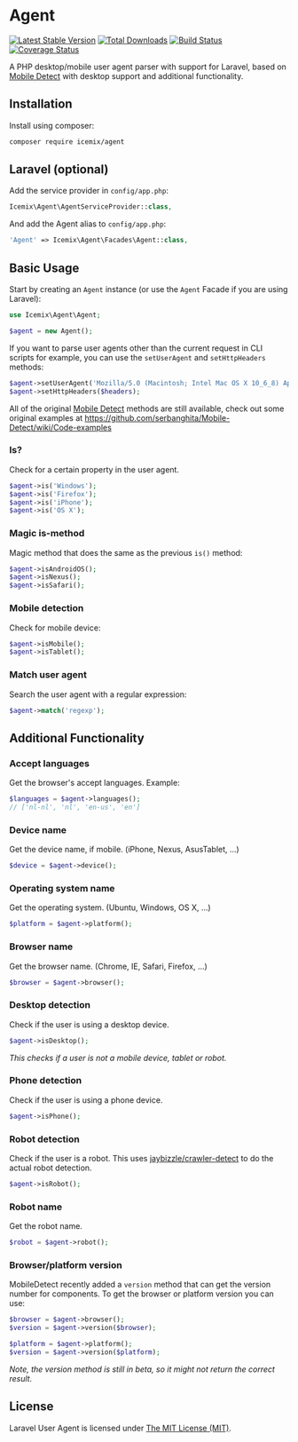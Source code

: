 Agent
=====

[![Latest Stable Version](http://img.shields.io/packagist/v/icemix/agent.svg)](https://packagist.org/packages/icemix/agent) [![Total Downloads](http://img.shields.io/packagist/dm/icemix/agent.svg)](https://packagist.org/packages/icemix/agent) [![Build Status](http://img.shields.io/travis/icemix/agent.svg)](https://travis-ci.org/icemix/agent) [![Coverage Status](http://img.shields.io/coveralls/icemix/agent.svg)](https://coveralls.io/r/icemix/agent) 

A PHP desktop/mobile user agent parser with support for Laravel, based on [Mobile Detect](https://github.com/serbanghita/Mobile-Detect) with desktop support and additional functionality.



Installation
------------

Install using composer:

```bash
composer require icemix/agent
```

Laravel (optional)
------------------

Add the service provider in `config/app.php`:

```php
Icemix\Agent\AgentServiceProvider::class,
```

And add the Agent alias to `config/app.php`:

```php
'Agent' => Icemix\Agent\Facades\Agent::class,
```

Basic Usage
-----------

Start by creating an `Agent` instance (or use the `Agent` Facade if you are using Laravel):

```php
use Icemix\Agent\Agent;

$agent = new Agent();
```

If you want to parse user agents other than the current request in CLI scripts for example, you can use the `setUserAgent` and `setHttpHeaders` methods:

```php
$agent->setUserAgent('Mozilla/5.0 (Macintosh; Intel Mac OS X 10_6_8) AppleWebKit/537.13+ (KHTML, like Gecko) Version/5.1.7 Safari/534.57.2');
$agent->setHttpHeaders($headers);
```

All of the original [Mobile Detect](https://github.com/serbanghita/Mobile-Detect) methods are still available, check out some original examples at https://github.com/serbanghita/Mobile-Detect/wiki/Code-examples

### Is?

Check for a certain property in the user agent.

```php
$agent->is('Windows');
$agent->is('Firefox');
$agent->is('iPhone');
$agent->is('OS X');
```

### Magic is-method

Magic method that does the same as the previous `is()` method:

```php
$agent->isAndroidOS();
$agent->isNexus();
$agent->isSafari();
```

### Mobile detection

Check for mobile device:

```php
$agent->isMobile();
$agent->isTablet();
```

### Match user agent

Search the user agent with a regular expression:

```php
$agent->match('regexp');
```

Additional Functionality
------------------------

### Accept languages

Get the browser's accept languages. Example:

```php
$languages = $agent->languages();
// ['nl-nl', 'nl', 'en-us', 'en']
```

### Device name

Get the device name, if mobile. (iPhone, Nexus, AsusTablet, ...)

```php
$device = $agent->device();
```

### Operating system name

Get the operating system. (Ubuntu, Windows, OS X, ...)

```php
$platform = $agent->platform();
```

### Browser name

Get the browser name. (Chrome, IE, Safari, Firefox, ...)

```php
$browser = $agent->browser();
```

### Desktop detection

Check if the user is using a desktop device.

```php
$agent->isDesktop();
```

*This checks if a user is not a mobile device, tablet or robot.*

### Phone detection

Check if the user is using a phone device.

```php
$agent->isPhone();
```

### Robot detection

Check if the user is a robot. This uses [jaybizzle/crawler-detect](https://github.com/JayBizzle/Crawler-Detect) to do the actual robot detection.

```php
$agent->isRobot();
```

### Robot name

Get the robot name.

```php
$robot = $agent->robot();
```

### Browser/platform version

MobileDetect recently added a `version` method that can get the version number for components. To get the browser or platform version you can use:

```php
$browser = $agent->browser();
$version = $agent->version($browser);

$platform = $agent->platform();
$version = $agent->version($platform);
```

*Note, the version method is still in beta, so it might not return the correct result.*

## License

Laravel User Agent is licensed under [The MIT License (MIT)](LICENSE).

